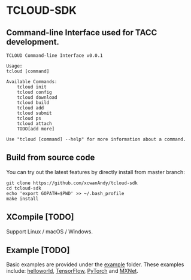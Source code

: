 # TCLOUD-SDK
## Command-line Interface used for TACC development.
```
TCLOUD Command-line Interface v0.0.1

Usage:
tcloud [command]

Available Commands:
    tcloud init
    tcloud config
    tcloud download
    tcloud build
    tcloud add
    tcloud submit
    tcloud ps
    tcloud attach
    TODO[add more]

Use "tcloud [command] --help" for more information about a command.
```

## Build from source code
You can try out the latest features by directly install from master branch:

```
git clone https://github.com/xcwanAndy/tcloud-sdk
cd tcloud-sdk
echo 'export GOPATH=$PWD' >> ~/.bash_profile
make install
```

## XCompile     [TODO]
Support Linux / macOS / Windows.

## Example  [TODO]
Basic examples are provided under the [example](example) folder. These examples include: [helloworld](example/helloworld), [TensorFlow](example/TensorFlow), [PyTorch](example/PyTorch) and [MXNet](example/MXNet).

